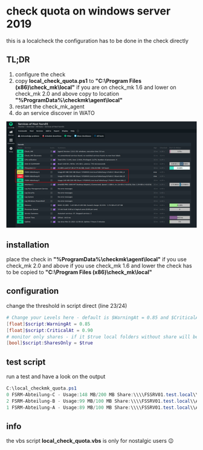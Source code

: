 # check quota on windows server 2019

this is a localcheck the configuration has to be done in the check directly

## TL;DR

1. configure the check
2. copy **local_check_quota.ps1** to **"C:\Program Files (x86)\check_mk\local\"** if you are on check_mk 1.6 and lower on check_mk 2.0 and above copy to location **"%ProgramData%\checkmk\agent\local"**
3. restart the check_mk_agent
4. do an service discover in WATO

![Output CheckMk](https://github.com/Mokkujin/Checks-for-Check_MK/blob/main/FSRM-Quotas/src/check_mk_show.png)

## installation

place the check in **"%ProgramData%\checkmk\agent\local"** if you use check_mk 2.0 and above
if you use check_mk 1.6 and lower the check has to be copied to **"C:\Program Files (x86)\check_mk\local\"**

## configuration

change the threshold in script direct (line 23/24)

```powershell
# Change your Levels here - default is $WarningAt = 0.85 and $CriticalAt = 0.90
[float]$script:WarningAt = 0.85 
[float]$script:CriticalAt = 0.90
# monitor only shares - if it $true local folders without share will be ignored
[bool]$script:SharesOnly = $true
```

## test script

run a test and have a look on the output

```powershell
C:\local_checkmk_quota.ps1
0 FSRM-Abteilung-C - Usage:148 MB/200 MB Share:\\\\FSSRV01.test.local\\Abteilung-C Path:C:\\Share\\Abt_C
2 FSRM-Abteilung-B - Usage:99 MB/100 MB Share:\\\\FSSRV01.test.local\\Abteilung-B Path:C:\\Share\\Abt_B
1 FSRM-Abteilung-A - Usage:89 MB/100 MB Share:\\\\FSSRV01.test.local\\Abteilung-A Path:C:\\Share\\Abt_A
```

## info

the vbs script **local_check_quota.vbs** is only for nostalgic users :wink:
